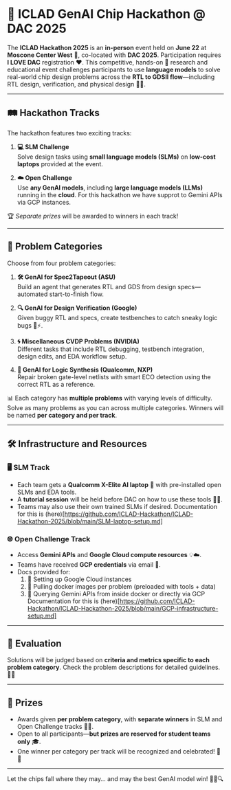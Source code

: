 # 🎯 ICLAD GenAI Chip Hackathon @ DAC 2025

The **ICLAD Hackathon 2025** is an **in-person** event held on **June 22** at **Moscone Center West** 🏢, co-located with **DAC 2025**. Participation requires **I LOVE DAC** registration ❤️. This competitive, hands-on 🧠 research and educational event challenges participants to use **language models** to solve real-world chip design problems across the **RTL to GDSII flow**—including RTL design, verification, and physical design 🔧📐.

---

## 🛤️ Hackathon Tracks

The hackathon features two exciting tracks:

1. **💻 SLM Challenge**  
   Solve design tasks using **small language models (SLMs)** on **low-cost laptops** provided at the event.

2. **☁️ Open Challenge**  
   Use **any GenAI models**, including **large language models (LLMs)** running in the **cloud**. For this hackathon we have supprot to Gemini APIs via GCP instances. 

🏆 *Separate prizes* will be awarded to winners in each track!

---

## 📂 Problem Categories

Choose from four problem categories:

1. **🛠️ GenAI for Spec2Tapeout (ASU)**  
   Build an agent that generates RTL and GDS from design specs—automated start-to-finish flow. 

2. **🔍 GenAI for Design Verification (Google)**  
   Given buggy RTL and specs, create testbenches to catch sneaky logic bugs 🐞⚡.

3. **🌀 Miscellaneous CVDP Problems (NVIDIA)**  
   Different tasks that include RTL debugging, testbench integration, design edits, and EDA workflow setup.

4. **🔧 GenAI for Logic Synthesis (Qualcomm, NXP)**  
   Repair broken gate-level netlists with smart ECO detection using the correct RTL as a reference.

📊 Each category has **multiple problems** with varying levels of difficulty. Solve as many problems as you can across multiple categories. Winners will be named **per category and per track**.

---

## 🛠️ Infrastructure and Resources

### 🖥️ SLM Track

- Each team gets a **Qualcomm X-Elite AI laptop** 💼 with pre-installed open SLMs and EDA tools.
- A **tutorial session** will be held before DAC on how to use these tools 🧑‍🏫.
- Teams may also use their own trained SLMs if desired.
Documentation for this is (here)[https://github.com/ICLAD-Hackathon/ICLAD-Hackathon-2025/blob/main/SLM-laptop-setup.md]

### 🌐 Open Challenge Track

- Access **Gemini APIs** and **Google Cloud compute resources** 💡☁️.
- Teams have received **GCP credentials** via email 📧.
- Docs provided for:
  1. 🔧 Setting up Google Cloud instances  
  2. 🐳 Pulling docker images per problem (preloaded with tools + data)  
  3. 🤖 Querying Gemini APIs from inside docker or directly via GCP
Documentation for this is (here)[https://github.com/ICLAD-Hackathon/ICLAD-Hackathon-2025/blob/main/GCP-infrastructure-setup.md]
---

## 🧪 Evaluation

Solutions will be judged based on **criteria and metrics specific to each problem category**. Check the problem descriptions for detailed guidelines. 🧾🔎

---

## 🎁 Prizes

- Awards given **per problem category**, with **separate winners** in SLM and Open Challenge tracks 🥇🥈.
- Open to all participants—**but prizes are reserved for student teams only** 🎓.
- One winner per category per track will be recognized and celebrated! 🎉🎊

---

Let the chips fall where they may… and may the best GenAI model win! 🚀🧠🔍
